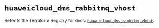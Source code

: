 # `huaweicloud_dms_rabbitmq_vhost`

Refer to the Terraform Registry for docs: [`huaweicloud_dms_rabbitmq_vhost`](https://registry.terraform.io/providers/huaweicloud/huaweicloud/1.71.1/docs/resources/dms_rabbitmq_vhost).
